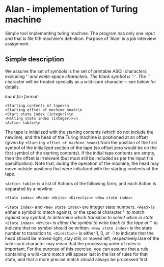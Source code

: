# Alan - implementation of Turing machine

Simple tool implementing turing machine. The program has only one input and that is file fith machine's definition. Purpose of 'Alan' is a job interview assignment.


## Simple description 
We assume the set of symbols is the set of printable ASCII characters, excluding '*' and white-space characters. The blank symbol is '-'. The '*' character will be treated specially as a wild-card character – see below for details.

*Input file format:*
```
<Starting contents of tape>\n
<Starting offset of machine head>\n
<Start state index (integer)>\n
<Halting state index (integer)>\n
<Action table>\n
```

The tape is initialized with the starting contents (which do not include the newline), and the head of the Turing machine is positioned at an offset (given by `<Starting offset of machine head>`) from the position of the first symbol of the initialized section of the tape (so offset zero would be on the first symbol of the starting contents). If the initial tape contents are empty, then the offset is irrelevant (but must still be included as per the input file specification). Note that, during the operation of the machine, the head may move outside positions that were initialized with the starting contents of the tape. 

`<Action table>` is a list of Actions of the following form, and each Action is separated by a newline:

```<State index> <Read> <Write> <Direction> <New state index>```

`<State index>` and `<New state index>` are integer state numbers. `<Read>` is either a symbol to match against, or the special character '*' to match against any symbol, to determine which transition to select when in state `<State index>`. `<Write>` is either the symbol to write back to the tape or '*' to indicate that no symbol should be written. `<New state index>` is the state number to transition to. `<Direction>` is either 1, 0, or -1 to indicate that the head should be moved right, stay still, or moved left, respectively.Use of the wild-card character may mean that the processing order of rules is important. For the purpose of this exercise, you can assume that a rule containing a wild-card match will appear last in the list of rules for that state, and that a more precise match should always be processed first.